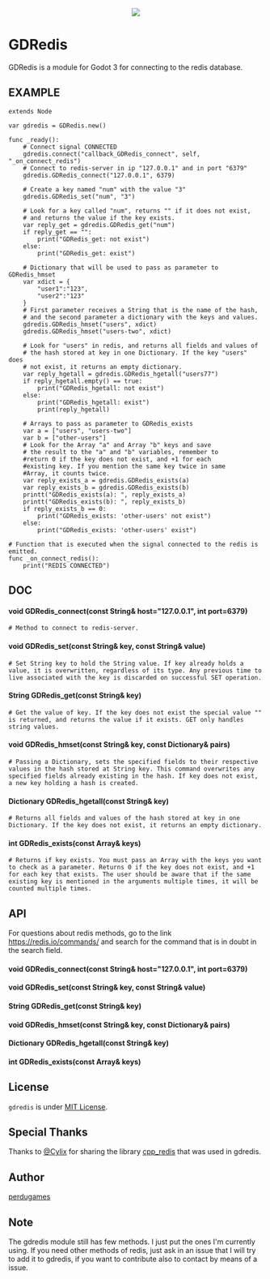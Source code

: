 <p align="center">
   <img src="https://raw.githubusercontent.com/PerduGames/gdredis/master/cpp_redis/assets/images/godot-redis.jpg"/>
</p>

# GDRedis
GDRedis is a module for Godot 3 for connecting to the redis database.

## EXAMPLE
```gdscript
extends Node

var gdredis = GDRedis.new()

func _ready():
	# Connect signal CONNECTED
	gdredis.connect("callback_GDRedis_connect", self, "_on_connect_redis")
	# Connect to redis-server in ip "127.0.0.1" and in port "6379"
	gdredis.GDRedis_connect("127.0.0.1", 6379)

	# Create a key named "num" with the value "3"
	gdredis.GDRedis_set("num", "3")

	# Look for a key called "num", returns "" if it does not exist,
	# and returns the value if the key exists.
	var reply_get = gdredis.GDRedis_get("num")
	if reply_get == "":
		print("GDRedis_get: not exist")
	else:
		print("GDRedis_get: exist")

	# Dictionary that will be used to pass as parameter to GDRedis_hmset
	var xdict = {
		"user1":"123",
		"user2":"123"
	}
	# First parameter receives a String that is the name of the hash,
	# and the second parameter a dictionary with the keys and values.
	gdredis.GDRedis_hmset("users", xdict)
	gdredis.GDRedis_hmset("users-two", xdict)

	# Look for "users" in redis, and returns all fields and values of
	# the hash stored at key in one Dictionary. If the key "users" does
	# not exist, it returns an empty dictionary.
	var reply_hgetall = gdredis.GDRedis_hgetall("users77")
	if reply_hgetall.empty() == true:
		print("GDRedis_hgetall: not exist")
	else:
		print("GDRedis_hgetall: exist")
		print(reply_hgetall)

	# Arrays to pass as parameter to GDRedis_exists
	var a = ["users", "users-two"]
	var b = ["other-users"]
	# Look for the Array "a" and Array "b" keys and save
	# the result to the "a" and "b" variables, remember to
	#return 0 if the key does not exist, and +1 for each
	#existing key. If you mention the same key twice in same
	#Array, it counts twice.
	var reply_exists_a = gdredis.GDRedis_exists(a)
	var reply_exists_b = gdredis.GDRedis_exists(b)
	printt("GDRedis_exists(a): ", reply_exists_a)
	printt("GDRedis_exists(b): ", reply_exists_b)
	if reply_exists_b == 0:
		print("GDRedis_exists: 'other-users' not exist")
	else:
		print("GDRedis_exists: 'other-users' exist")

# Function that is executed when the signal connected to the redis is emitted.
func _on_connect_redis():
	print("REDIS CONNECTED")
```

## DOC

#### void GDRedis_connect(const String& host="127.0.0.1", int port=6379)
```# Method to connect to redis-server.```

#### void GDRedis_set(const String& key, const String& value)
```# Set String key to hold the String value. If key already holds a value, it is overwritten, regardless of its type. Any previous time to live associated with the key is discarded on successful SET operation.```

#### String GDRedis_get(const String& key)
```# Get the value of key. If the key does not exist the special value "" is returned, and returns the value if it exists. GET only handles string values.```

#### void GDRedis_hmset(const String& key, const Dictionary& pairs)
```# Passing a Dictionary, sets the specified fields to their respective values in the hash stored at String key. This command overwrites any specified fields already existing in the hash. If key does not exist, a new key holding a hash is created.```

#### Dictionary GDRedis_hgetall(const String& key)
```# Returns all fields and values of the hash stored at key in one Dictionary. If the key does not exist, it returns an empty dictionary.```

#### int GDRedis_exists(const Array& keys)
```# Returns if key exists. You must pass an Array with the keys you want to check as a parameter. Returns 0 if the key does not exist, and +1 for each key that exists. The user should be aware that if the same existing key is mentioned in the arguments multiple times, it will be counted multiple times.```

## API
For questions about redis methods, go to the link https://redis.io/commands/ and search for the command that is in doubt in the search field.

#### void GDRedis_connect(const String& host="127.0.0.1", int port=6379)
#### void GDRedis_set(const String& key, const String& value)
#### String GDRedis_get(const String& key)
#### void GDRedis_hmset(const String& key, const Dictionary& pairs)
#### Dictionary GDRedis_hgetall(const String& key)
#### int GDRedis_exists(const Array& keys)

## License
`gdredis` is under [MIT License](LICENSE).

## Special Thanks
Thanks to [@Cylix](https://github.com/Cylix/) for sharing the library  [cpp_redis](https://github.com/Cylix/cpp_redis) that was used in gdredis.

## Author
[perdugames](https://github.com/PerduGames/)

## Note
The gdredis module still has few methods. I just put the ones I'm currently using. If you need other methods of redis, just ask in an issue that I will try to add it to gdredis, if you want to contribute also to contact by means of a issue.
